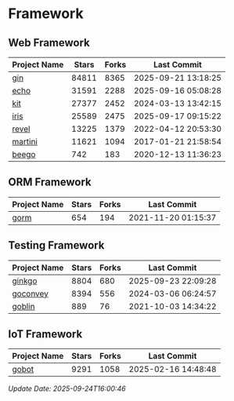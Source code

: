 # Framework

## Web Framework
| Project Name | Stars | Forks | Last Commit |
| ------------ | ----- | ----- | ----------- |
| [gin](https://github.com/gin-gonic/gin) | 84811 | 8365 | 2025-09-21 13:18:25 |
| [echo](https://github.com/labstack/echo) | 31591 | 2288 | 2025-09-16 05:08:28 |
| [kit](https://github.com/go-kit/kit) | 27377 | 2452 | 2024-03-13 13:42:15 |
| [iris](https://github.com/kataras/iris) | 25589 | 2475 | 2025-09-17 09:15:22 |
| [revel](https://github.com/revel/revel) | 13225 | 1379 | 2022-04-12 20:53:30 |
| [martini](https://github.com/go-martini/martini) | 11621 | 1094 | 2017-01-21 21:58:54 |
| [beego](https://github.com/astaxie/beego) | 742 | 183 | 2020-12-13 11:36:23 |

## ORM Framework
| Project Name | Stars | Forks | Last Commit |
| ------------ | ----- | ----- | ----------- |
| [gorm](https://github.com/jinzhu/gorm) | 654 | 194 | 2021-11-20 01:15:37 |

## Testing Framework
| Project Name | Stars | Forks | Last Commit |
| ------------ | ----- | ----- | ----------- |
| [ginkgo](https://github.com/onsi/ginkgo) | 8804 | 680 | 2025-09-23 22:09:28 |
| [goconvey](https://github.com/smartystreets/goconvey) | 8394 | 556 | 2024-03-06 06:24:57 |
| [goblin](https://github.com/franela/goblin) | 889 | 76 | 2021-10-03 14:34:22 |

## IoT Framework
| Project Name | Stars | Forks | Last Commit |
| ------------ | ----- | ----- | ----------- |
| [gobot](https://github.com/hybridgroup/gobot) | 9291 | 1058 | 2025-02-16 14:48:48 |

*Update Date: 2025-09-24T16:00:46*